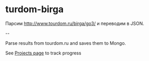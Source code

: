# turdom-birga

Парсим http://www.tourdom.ru/birga/go3/ и переводим в JSON.

--

Parse results from tourdom.ru and saves them to Mongo.

See [Projects page](https://github.com/kiote/turdom-birga/projects) to track progress
